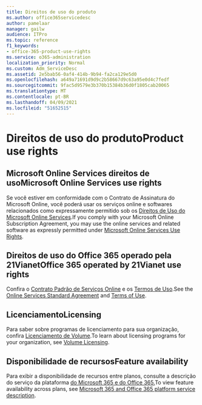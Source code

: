 ```yaml
---
title: Direitos de uso do produto
ms.author: office365servicedesc
author: pamelaar
manager: gailw
audience: ITPro
ms.topic: reference
f1_keywords:
- office-365-product-use-rights
ms.service: o365-administration
localization_priority: Normal
ms.custom: Adm_ServiceDesc
ms.assetid: 2e5bab56-0af4-414b-9b94-fa2ca129e5d0
ms.openlocfilehash: a649a71691d9d9c2b58667d9c63a95e0d4c7fedf
ms.sourcegitcommit: 9fac5d9579e3b370b15384b36d0f1805cab20065
ms.translationtype: MT
ms.contentlocale: pt-BR
ms.lasthandoff: 04/09/2021
ms.locfileid: "51652515"
---
```

# <a name="product-use-rights"></a><span data-ttu-id="d9a26-102">Direitos de uso do produto</span><span class="sxs-lookup"><span data-stu-id="d9a26-102">Product use rights</span></span>

## <a name="microsoft-online-services-use-rights"></a><span data-ttu-id="d9a26-103">Microsoft Online Services direitos de uso</span><span class="sxs-lookup"><span data-stu-id="d9a26-103">Microsoft Online Services use rights</span></span>

<span data-ttu-id="d9a26-104">Se você estiver em conformidade com o Contrato de Assinatura do Microsoft Online, você poderá usar os serviços online e softwares relacionados como expressamente permitido sob os [Direitos de Uso do Microsoft Online Services](https://www.microsoftvolumelicensing.com/DocumentSearch.aspx?Mode=3&DocumentTypeId=37&ShowArchived=true).</span><span class="sxs-lookup"><span data-stu-id="d9a26-104">If you comply with your Microsoft Online Subscription Agreement, you may use the online services and related software as expressly permitted under [Microsoft Online Services Use Rights](https://www.microsoftvolumelicensing.com/DocumentSearch.aspx?Mode=3&DocumentTypeId=37&ShowArchived=true).</span></span>
  
## <a name="office-365-operated-by-21vianet-use-rights"></a><span data-ttu-id="d9a26-105">Direitos de uso do Office 365 operado pela 21Vianet</span><span class="sxs-lookup"><span data-stu-id="d9a26-105">Office 365 operated by 21Vianet use rights</span></span>

<span data-ttu-id="d9a26-106">Confira o [Contrato Padrão de Serviços Online](https://www.21vbluecloud.com/office365/O365-AgreeWebDir/) e os [Termos de Uso](https://www.21vbluecloud.com/office365/O365-TOU/).</span><span class="sxs-lookup"><span data-stu-id="d9a26-106">See the [Online Services Standard Agreement](https://www.21vbluecloud.com/office365/O365-AgreeWebDir/) and [Terms of Use](https://www.21vbluecloud.com/office365/O365-TOU/).</span></span>
  
## <a name="licensing"></a><span data-ttu-id="d9a26-107">Licenciamento</span><span class="sxs-lookup"><span data-stu-id="d9a26-107">Licensing</span></span>

<span data-ttu-id="d9a26-108">Para saber sobre programas de licenciamento para sua organização, confira [Licenciamento de Volume](https://go.microsoft.com/fwlink/?LinkId=393693).</span><span class="sxs-lookup"><span data-stu-id="d9a26-108">To learn about licensing programs for your organization, see [Volume Licensing](https://go.microsoft.com/fwlink/?LinkId=393693).</span></span>
  
## <a name="feature-availability"></a><span data-ttu-id="d9a26-109">Disponibilidade de recursos</span><span class="sxs-lookup"><span data-stu-id="d9a26-109">Feature availability</span></span>

<span data-ttu-id="d9a26-110">Para exibir a disponibilidade de recursos entre planos, consulte a descrição do serviço da plataforma [do Microsoft 365 e do Office 365.](office-365-platform-service-description.md)</span><span class="sxs-lookup"><span data-stu-id="d9a26-110">To view feature availability across plans, see [Microsoft 365 and Office 365 platform service description](office-365-platform-service-description.md).</span></span>
  

